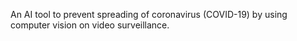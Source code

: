 An AI tool to prevent spreading of coronavirus (COVID-19) by using computer vision on video surveillance.

